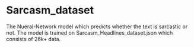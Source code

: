 # Sarcasm_dataset
The Nueral-Network model which predicts whether the text is sarcastic or not.
The model is trained on Sarcasm_Headlines_dataset.json which consists of 26k+ data.

